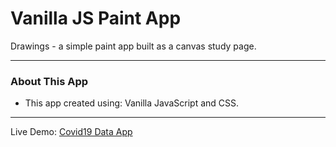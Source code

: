 # Vanilla JS Paint App

Drawings - a simple paint app built as a canvas study page.

---

### About This App
* This app created using: Vanilla JavaScript and CSS.

---

Live Demo: [Covid19 Data App](https://natesol.github.io/vanilla-paint-app/)